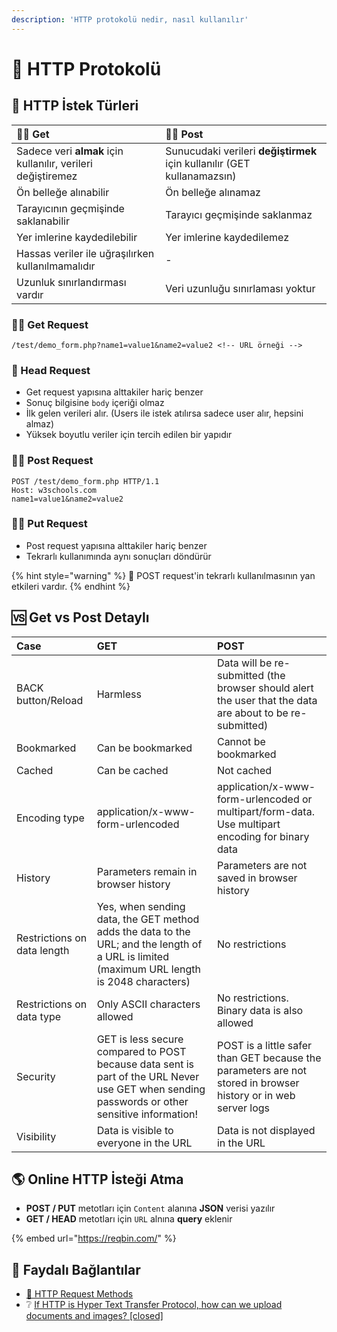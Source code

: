 ```yaml
---
description: 'HTTP protokolü nedir, nasıl kullanılır'
---
```


# 💌 HTTP Protokolü

## 💎 HTTP İstek Türleri

| 👮‍♂️ Get | 👨‍💼 Post |
| :--- | :--- |
| Sadece veri **almak** için kullanılır, verileri değiştiremez | Sunucudaki verileri **değiştirmek** için kullanılır \(GET kullanamazsın\) |
| Ön belleğe alınabilir | Ön belleğe alınamaz |
| Tarayıcının geçmişinde saklanabilir | Tarayıcı geçmişinde saklanmaz |
| Yer imlerine kaydedilebilir | Yer imlerine kaydedilemez |
| Hassas veriler ile uğraşılırken kullanılmamalıdır | - |
| Uzunluk sınırlandırması vardır | Veri uzunluğu sınırlaması yoktur |

### 👮‍♂️ Get Request

```markup
/test/demo_form.php?name1=value1&name2=value2 <!-- URL örneği -->
```

### 🧱 Head Request

* Get request yapısına alttakiler hariç benzer
* Sonuç bilgisine `body` içeriği olmaz
* İlk gelen verileri alır. \(Users ile istek atılırsa sadece user alır, hepsini almaz\)
* Yüksek boyutlu veriler için tercih edilen bir yapıdır

### 👨‍⚖️ Post Request

```markup
POST /test/demo_form.php HTTP/1.1
Host: w3schools.com
name1=value1&name2=value2
```

### 👩‍⚖️ Put Request

* Post request yapısına alttakiler hariç benzer
* Tekrarlı kullanımında aynı sonuçları döndürür

{% hint style="warning" %}
📢 POST request'in tekrarlı kullanılmasının yan etkileri vardır.
{% endhint %}

## 🆚 Get vs Post Detaylı

| Case | GET | POST |
| :--- | :--- | :--- |
| BACK button/Reload | Harmless | Data will be re-submitted \(the browser should alert the user that the data are about to be re-submitted\) |
| Bookmarked | Can be bookmarked | Cannot be bookmarked |
| Cached | Can be cached | Not cached |
| Encoding type | application/x-www-form-urlencoded | application/x-www-form-urlencoded or multipart/form-data. Use multipart encoding for binary data |
| History | Parameters remain in browser history | Parameters are not saved in browser history |
| Restrictions on data length | Yes, when sending data, the GET method adds the data to the URL; and the length of a URL is limited \(maximum URL length is 2048 characters\) | No restrictions |
| Restrictions on data type | Only ASCII characters allowed | No restrictions. Binary data is also allowed |
| Security | GET is less secure compared to POST because data sent is part of the URL  Never use GET when sending passwords or other sensitive information! | POST is a little safer than GET because the parameters are not stored in browser history or in web server logs |
| Visibility | Data is visible to everyone in the URL | Data is not displayed in the URL |

## 🌎 Online HTTP İsteği Atma

* **POST / PUT** metotları için `Content` alanına **JSON** verisi yazılır
* **GET / HEAD** metotları için `URL` alnına **query** eklenir

{% embed url="https://reqbin.com/" %}

## 🔗 Faydalı Bağlantılar

* [🧱 HTTP Request Methods](https://www.w3schools.com/tags/ref_httpmethods.asp)
* ❔ [If HTTP is Hyper Text Transfer Protocol, how can we upload documents and images? \[closed\]](https://stackoverflow.com/a/15422046)

